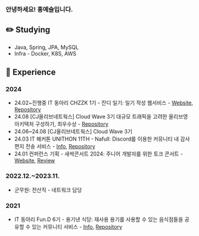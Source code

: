 ### 안녕하세요! 홍예슬입니다.

## ✏️ Studying
- Java, Spring, JPA, MySQL
- Infra - Docker, K8S, AWS

## 🌱 Experience

### 2024

- 24.02~진행중 IT 동아리 CHZZK 1기 - 잔디 일기: 일기 작성 웹서비스 - [Website](https://grassdiary.site/), [Repository](https://github.com/CHZZK-Study/Grass-Diary-Server)
- 24.08 [CJ올리브네트웍스] Cloud Wave 3기 대규모 트래픽을 고려한 올리브영 아키텍처 구성하기, 최우수상 - [Repository](https://github.com/cwave-druwa)
- 24.06~24.08 [CJ올리브네트웍스] Cloud Wave 3기
- 24.03 IT 해커톤 UNITHON 11TH - Nafull: Discord를 이용한 커뮤니티 내 감사 편지 전송 서비스 - [Info](https://www.unit.center/5d50ebd0-5884-4ef8-a066-e9d7d3f083c7), [Repository](https://github.com/NafullNafull/Nafull-server)
- 24.01 컨퍼런스 기획 - 새싹콘서트 2024: 주니어 개발자를 위한 토크 콘서트 - [Website](https://sskcon2024.vercel.app/), [Review](https://yeseul-dev.tistory.com/6)


### 2022.12.~2023.11.
- 군무원: 전산직 - 네트워크 담당

### 2021
- IT 동아리 Fun.D 6기 - 용기낸 식당: 재사용 용기를 사용할 수 있는 음식점들을 공유할 수 있는 커뮤니티 서비스 - [Info](https://koreashe.org/board/?mode=view&post_id=4130), [Repository](https://github.com/ContainerRestaurant/ContainerRestaurant-Server)
